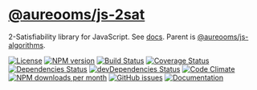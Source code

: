 [@aureooms/js-2sat](https://aureooms.github.io/js-2sat)
==

2-Satisfiability library for JavaScript.
See [docs](https://aureooms.github.io/js-2sat).
Parent is [@aureooms/js-algorithms](https://github.com/aureooms/js-algorithms).

[![License](https://img.shields.io/github/license/aureooms/js-2sat.svg?style=flat)](https://raw.githubusercontent.com/aureooms/js-2sat/master/LICENSE)
[![NPM version](https://img.shields.io/npm/v/@aureooms/js-2sat.svg?style=flat)](https://www.npmjs.org/package/@aureooms/js-2sat)
[![Build Status](https://img.shields.io/travis/aureooms/js-2sat.svg?style=flat)](https://travis-ci.org/aureooms/js-2sat)
[![Coverage Status](https://img.shields.io/coveralls/aureooms/js-2sat.svg?style=flat)](https://coveralls.io/r/aureooms/js-2sat)
[![Dependencies Status](https://img.shields.io/david/aureooms/js-2sat.svg?style=flat)](https://david-dm.org/aureooms/js-2sat#info=dependencies)
[![devDependencies Status](https://img.shields.io/david/dev/aureooms/js-2sat.svg?style=flat)](https://david-dm.org/aureooms/js-2sat#info=devDependencies)
[![Code Climate](https://img.shields.io/codeclimate/github/aureooms/js-2sat.svg?style=flat)](https://codeclimate.com/github/aureooms/js-2sat)
[![NPM downloads per month](https://img.shields.io/npm/dm/@aureooms/js-2sat.svg?style=flat)](https://www.npmjs.org/package/@aureooms/js-2sat)
[![GitHub issues](https://img.shields.io/github/issues/aureooms/js-2sat.svg?style=flat)](https://github.com/aureooms/js-2sat/issues)
[![Documentation](https://aureooms.github.io/js-2sat/badge.svg)](https://aureooms.github.io/js-2sat/source.html)

